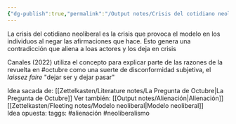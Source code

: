 ```yaml
---
{"dg-publish":true,"permalink":"/Output notes/Crisis del cotidiano neoliberal/","noteIcon":"","created":"2025-06-01T19:16:53.830-04:00"}
---
```



La crisis del cotidiano neoliberal es la crisis que provoca el modelo en los individuos al negar las afirmaciones que hace. Esto genera una contradicción que aliena a loas actores y los deja en crisis

Canales (2022) utiliza el concepto para explicar parte de las razones de la revuelta en #octubre  como una suerte de disconformidad subjetiva, el *laissez faire* "dejar ser y dejar pasar"

Idea sacada de: [[Zettelkasten/Literature notes/La Pregunta de Octubre\|La Pregunta de Octubre]]
Ver también:  [[Output notes/Alienación\|Alienación]] [[Zettelkasten/Fleeting notes/Modelo neoliberal\|Modelo neoliberal]]  
Idea opuesta:
taggs: #alienación #neoliberalismo